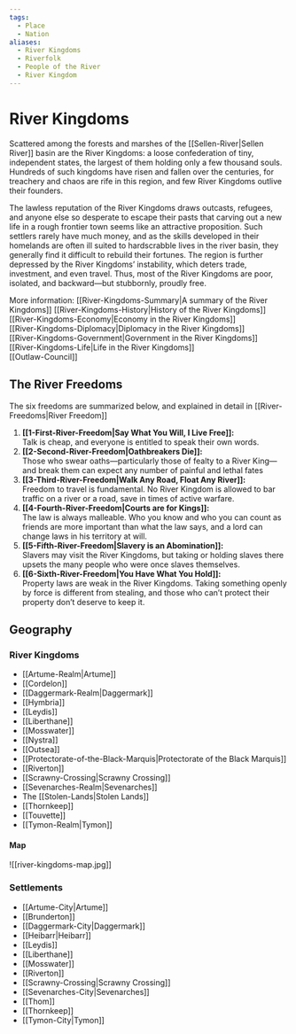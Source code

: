 ```yaml
---
tags:
  - Place
  - Nation
aliases:
  - River Kingdoms
  - Riverfolk
  - People of the River
  - River Kingdom
---
```

# River Kingdoms
Scattered among the forests and marshes of the [[Sellen-River|Sellen River]] basin are the River Kingdoms: a loose confederation of tiny, independent states, the largest of them holding only a few thousand souls. Hundreds of such kingdoms have risen and fallen over the centuries, for treachery and chaos are rife in this region, and few River Kingdoms outlive their founders. 

The lawless reputation of the River Kingdoms draws outcasts, refugees, and anyone else so desperate to escape their pasts that carving out a new life in a rough frontier town seems like an attractive proposition. Such settlers rarely have much money, and as the skills developed in their homelands are often ill suited to hardscrabble lives in the river basin, they generally find it difficult to rebuild their fortunes. The region is further depressed by the River Kingdoms’ instability, which deters trade, investment, and even travel. Thus, most of the River Kingdoms are poor, isolated, and backward—but stubbornly, proudly free.

More information:
[[River-Kingdoms-Summary|A summary of the River Kingdoms]]
[[River-Kingdoms-History|History of the River Kingdoms]]  
[[River-Kingdoms-Economy|Economy in the River Kingdoms]]  
[[River-Kingdoms-Diplomacy|Diplomacy in the River Kingdoms]]  
[[River-Kingdoms-Government|Government in the River Kingdoms]]  
[[River-Kingdoms-Life|Life in the River Kingdoms]]  
[[Outlaw-Council]]  
## The River Freedoms 
The six freedoms are summarized below, and explained in detail in [[River-Freedoms|River Freedom]]
1. **[[1-First-River-Freedom|Say What You Will, I Live Free]]:**   
Talk is cheap, and everyone is entitled to speak their own words.  
2. **[[2-Second-River-Freedom|Oathbreakers Die]]:**  
Those who swear oaths—particularly those of fealty to a River King—and break them can expect any number of painful and lethal fates  
3. **[[3-Third-River-Freedom|Walk Any Road, Float Any River]]:**   
Freedom to travel is fundamental. No River Kingdom is allowed to bar traffic on a river or a road, save in times of active warfare.  
4. **[[4-Fourth-River-Freedom|Courts are for Kings]]:**   
The law is always malleable. Who you know and who you can count as friends are more important than what the law says, and a lord can change laws in his territory at will.  
5. **[[5-Fifth-River-Freedom|Slavery is an Abomination]]:**   
Slavers may visit the River Kingdoms, but taking or holding slaves there upsets the many people who were once slaves themselves.  
6. **[[6-Sixth-River-Freedom|You Have What You Hold]]:**   
Property laws are weak in the River Kingdoms. Taking something openly by force is different from stealing, and those who can’t protect their property don’t deserve to keep it.  
## Geography
### River Kingdoms
- [[Artume-Realm|Artume]]     
- [[Cordelon]]      
- [[Daggermark-Realm|Daggermark]]     
- [[Hymbria]]  
- [[Leydis]]  
- [[Liberthane]]  
- [[Mosswater]]  
- [[Nystra]]  
- [[Outsea]]  
- [[Protectorate-of-the-Black-Marquis|Protectorate of the Black Marquis]]  
- [[Riverton]]  
- [[Scrawny-Crossing|Scrawny Crossing]]  
- [[Sevenarches-Realm|Sevenarches]]  
- The [[Stolen-Lands|Stolen Lands]]  
- [[Thornkeep]]  
- [[Touvette]]  
- [[Tymon-Realm|Tymon]]  
#### Map
![[river-kingdoms-map.jpg]]
### Settlements
- [[Artume-City|Artume]]
- [[Brunderton]]
- [[Daggermark-City|Daggermark]]
- [[Heibarr|Heibarr]]
- [[Leydis]]
- [[Liberthane]]
- [[Mosswater]]
- [[Riverton]]
- [[Scrawny-Crossing|Scrawny Crossing]]
- [[Sevenarches-City|Sevenarches]]
- [[Thom]]
- [[Thornkeep]]
- [[Tymon-City|Tymon]]